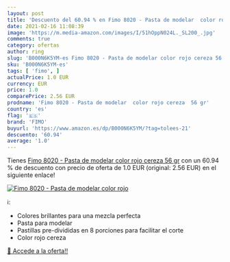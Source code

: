 ```yaml
---
layout: post
title: 'Descuento del 60.94 % en Fimo 8020 - Pasta de modelar  color rojo'
date: 2021-02-16 11:08:39
image: 'https://m.media-amazon.com/images/I/51hOppN024L._SL200_.jpg'
comments: true
category: ofertas
author: ring
slug: 'B000N6K5YM-es Fimo 8020 - Pasta de modelar color rojo cereza 56 gr'
sku: 'B000N6K5YM-es'
tags: [ 'fimo', ]
actualPrice: 1.0 EUR
currency: EUR
price: 1.0
comparePrice: 2.56 EUR
prodname: 'Fimo 8020 - Pasta de modelar  color rojo cereza  56 gr'
country: 'es'
flag: '🇪🇸'
brand: 'FIMO'
buyurl: 'https://www.amazon.es/dp/B000N6K5YM/?tag=tolees-21'
descuento: '60.94'
average: '1.0'
---
```


Tienes [Fimo 8020 - Pasta de modelar  color rojo cereza  56 gr](https://www.amazon.es/dp/B000N6K5YM/?tag=tolees-21) con un 60.94 % de descuento con precio de oferta de 1.0 EUR (original: 2.56 EUR) en el siguiente enlace!

[![Fimo 8020 - Pasta de modelar  color rojo](https://m.media-amazon.com/images/I/51hOppN024L._SL200_.jpg)](https://www.amazon.es/dp/B000N6K5YM/?tag=tolees-21)

ℹ️:

- Colores brillantes para una mezcla perfecta
- Pasta para modelar
- Pastillas pre-divididas en 8 porciones para facilitar el corte
- Color rojo cereza

[🛒 Accede a la oferta!!](https://www.amazon.es/dp/B000N6K5YM/?tag=tolees-21)
